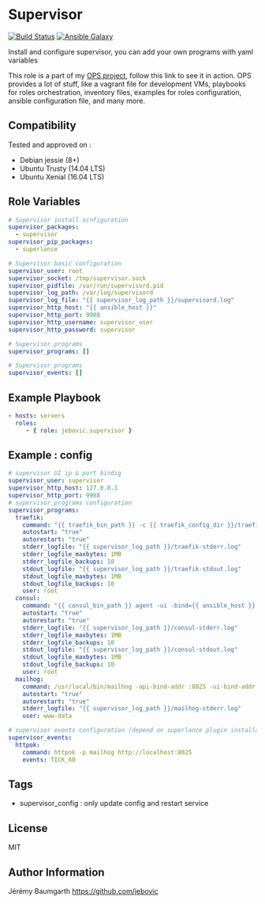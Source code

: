 Supervisor
==========

[![Build Status](https://travis-ci.org/jebovic/ansible-supervisor.svg?branch=master)](https://travis-ci.org/jebovic/ansible-supervisor) [![Ansible Galaxy](https://img.shields.io/badge/galaxy-jebovic.supervisor-blue.svg?style=flat)](https://galaxy.ansible.com/jebovic/supervisor)

Install and configure supervisor, you can add your own programs with yaml variables

This role is a part of my [OPS project](https://github.com/jebovic/ops), follow this link to see it in action. OPS provides a lot of stuff, like a vagrant file for development VMs, playbooks for roles orchestration, inventory files, examples for roles configuration, ansible configuration file, and many more.

Compatibility
-------------

Tested and approved on :

* Debian jessie (8+)
* Ubuntu Trusty (14.04 LTS)
* Ubuntu Xenial (16.04 LTS)

Role Variables
--------------

```yaml
# Supervisor install ocnfiguration
supervisor_packages:
  - supervisor
supervisor_pip_packages:
  - superlance

# Supervisor basic configuration
supervisor_user: root
supervisor_socket: /tmp/supervisor.sock
supervisor_pidfile: /var/run/supervisord.pid
supervisor_log_path: /var/log/supervisord
supervisor_log_file: "{{ supervisor_log_path }}/supervisord.log"
supervisor_http_host: "{{ ansible_host }}"
supervisor_http_port: 9988
supervisor_http_username: supervisor_user
supervisor_http_password: supervisor

# Supervisor programs
supervisor_programs: []

# Supervisor programs
supervisor_events: []
```

Example Playbook
----------------

```yaml
- hosts: servers
  roles:
     - { role: jebovic.supervisor }
```

Example : config
----------------

```yaml
# supervisor UI ip & port bindig
supervisor_user: supervisor
supervisor_http_host: 127.0.0.1
supervisor_http_port: 9988
# supervisor programs configuration
supervisor_programs:
  traefik:
    command: "{{ traefik_bin_path }} -c {{ traefik_config_dir }}/traefik.toml"
    autostart: "true"
    autorestart: "true"
    stderr_logfile: "{{ supervisor_log_path }}/traefik-stderr.log"
    stderr_logfile_maxbytes: 1MB
    stderr_logfile_backups: 10
    stdout_logfile: "{{ supervisor_log_path }}/traefik-stdout.log"
    stdout_logfile_maxbytes: 1MB
    stdout_logfile_backups: 10
    user: root
  consul:
    command: "{{ consul_bin_path }} agent -ui -bind={{ ansible_host }} -client=0.0.0.0 -node={{ ansible_fqdn }} -bootstrap -server -http-port {{ consul_http_port }} -data-dir={{ consul_data_dir }} -config-dir={{ consul_config_dir }} -domain={{ ansible_fqdn }}."
    autostart: "true"
    autorestart: "true"
    stderr_logfile: "{{ supervisor_log_path }}/consul-stderr.log"
    stderr_logfile_maxbytes: 1MB
    stderr_logfile_backups: 10
    stdout_logfile: "{{ supervisor_log_path }}/consul-stdout.log"
    stdout_logfile_maxbytes: 1MB
    stdout_logfile_backups: 10
    user: root
  mailhog:
    command: /usr/local/bin/mailhog -api-bind-addr :8025 -ui-bind-addr :8025
    autostart: "true"
    autorestart: "true"
    stderr_logfile: "{{ supervisor_log_path }}/mailhog-stderr.log"
    user: www-data

# supervisor events configuration (depend on superlance plugin installation)
supervisor_events:
  httpok:
    command: httpok -p mailhog http://localhost:8025
    events: TICK_60
```

Tags
----

* supervisor_config : only update config and restart service

License
-------

MIT

Author Information
------------------

Jérémy Baumgarth https://github.com/jebovic
